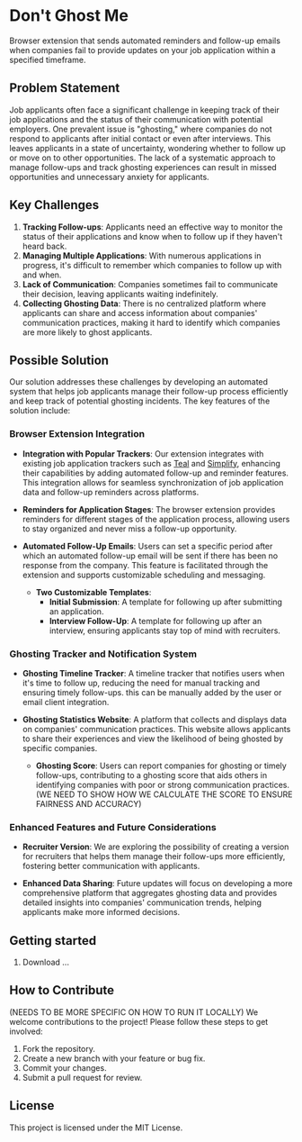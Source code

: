# Don't Ghost Me

Browser extension that sends automated reminders and follow-up emails when companies fail to provide updates on your job application within a specified timeframe.

## Problem Statement

Job applicants often face a significant challenge in keeping track of their job applications and the status of their communication with potential employers. One prevalent issue is "ghosting," where companies do not respond to applicants after initial contact or even after interviews. This leaves applicants in a state of uncertainty, wondering whether to follow up or move on to other opportunities. The lack of a systematic approach to manage follow-ups and track ghosting experiences can result in missed opportunities and unnecessary anxiety for applicants.

## Key Challenges

1. **Tracking Follow-ups**: Applicants need an effective way to monitor the status of their applications and know when to follow up if they haven't heard back.
2. **Managing Multiple Applications**: With numerous applications in progress, it's difficult to remember which companies to follow up with and when.
3. **Lack of Communication**: Companies sometimes fail to communicate their decision, leaving applicants waiting indefinitely.
4. **Collecting Ghosting Data**: There is no centralized platform where applicants can share and access information about companies' communication practices, making it hard to identify which companies are more likely to ghost applicants.

## Possible Solution

Our solution addresses these challenges by developing an automated system that helps job applicants manage their follow-up process efficiently and keep track of potential ghosting incidents. The key features of the solution include:

### Browser Extension Integration

- **Integration with Popular Trackers**: Our extension integrates with existing job application trackers such as [Teal](https://tealhq.com) and [Simplify](https://simplify.jobs), enhancing their capabilities by adding automated follow-up and reminder features. This integration allows for seamless synchronization of job application data and follow-up reminders across platforms.
  
- **Reminders for Application Stages**: The browser extension provides reminders for different stages of the application process, allowing users to stay organized and never miss a follow-up opportunity.
  
- **Automated Follow-Up Emails**: Users can set a specific period after which an automated follow-up email will be sent if there has been no response from the company. This feature is facilitated through the extension and supports customizable scheduling and messaging.
  - **Two Customizable Templates**:
    - **Initial Submission**: A template for following up after submitting an application.
    - **Interview Follow-Up**: A template for following up after an interview, ensuring applicants stay top of mind with recruiters.

### Ghosting Tracker and Notification System

- **Ghosting Timeline Tracker**: A timeline tracker that notifies users when it's time to follow up, reducing the need for manual tracking and ensuring timely follow-ups. this can be manually added by the user or email client integration.

- **Ghosting Statistics Website**: A platform that collects and displays data on companies' communication practices. This website allows applicants to share their experiences and view the likelihood of being ghosted by specific companies.
  - **Ghosting Score**: Users can report companies for ghosting or timely follow-ups, contributing to a ghosting score that aids others in identifying companies with poor or strong communication practices. (WE NEED TO SHOW HOW WE CALCULATE THE SCORE TO ENSURE FAIRNESS AND ACCURACY)
    
### Enhanced Features and Future Considerations

- **Recruiter Version**: We are exploring the possibility of creating a version for recruiters that helps them manage their follow-ups more efficiently, fostering better communication with applicants.
  
- **Enhanced Data Sharing**: Future updates will focus on developing a more comprehensive platform that aggregates ghosting data and provides detailed insights into companies' communication trends, helping applicants make more informed decisions.

## Getting started

1. Download ...

## How to Contribute

(NEEDS TO BE MORE SPECIFIC ON HOW TO RUN IT LOCALLY) We welcome contributions to the project! Please follow these steps to get involved:

1. Fork the repository.
2. Create a new branch with your feature or bug fix.
3. Commit your changes.
4. Submit a pull request for review.


## License

This project is licensed under the MIT License.
